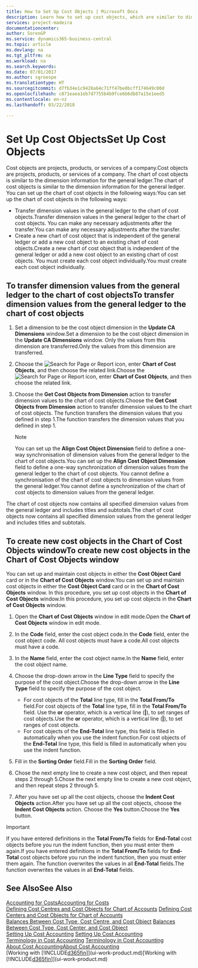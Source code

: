 ```yaml
---
title: How to Set Up Cost Objects | Microsoft Docs
description: Learn how to set up cost objects, which are similar to dimensions for the general ledger.
services: project-madeira
documentationcenter: 
author: SorenGP
ms.service: dynamics365-business-central
ms.topic: article
ms.devlang: na
ms.tgt_pltfrm: na
ms.workload: na
ms.search.keywords: 
ms.date: 07/01/2017
ms.author: sgroespe
ms.translationtype: HT
ms.sourcegitcommit: d7fb34e1c9428a64c71ff47be8bcff174649c00d
ms.openlocfilehash: c871eaea1eb7d7755b4b9fce6b6db87a15e1eed5
ms.contentlocale: en-nz
ms.lasthandoff: 03/22/2018

---
```

# <a name="set-up-cost-objects"></a><span data-ttu-id="336b4-103">Set Up Cost Objects</span><span class="sxs-lookup"><span data-stu-id="336b4-103">Set Up Cost Objects</span></span>
<span data-ttu-id="336b4-104">Cost objects are projects, products, or services of a company.</span><span class="sxs-lookup"><span data-stu-id="336b4-104">Cost objects are projects, products, or services of a company.</span></span> <span data-ttu-id="336b4-105">The chart of cost objects is similar to the dimension information for the general ledger.</span><span class="sxs-lookup"><span data-stu-id="336b4-105">The chart of cost objects is similar to the dimension information for the general ledger.</span></span> <span data-ttu-id="336b4-106">You can set up the chart of cost objects in the following ways:</span><span class="sxs-lookup"><span data-stu-id="336b4-106">You can set up the chart of cost objects in the following ways:</span></span>  

* <span data-ttu-id="336b4-107">Transfer dimension values in the general ledger to the chart of cost objects.</span><span class="sxs-lookup"><span data-stu-id="336b4-107">Transfer dimension values in the general ledger to the chart of cost objects.</span></span> <span data-ttu-id="336b4-108">You can make any necessary adjustments after the transfer.</span><span class="sxs-lookup"><span data-stu-id="336b4-108">You can make any necessary adjustments after the transfer.</span></span>  
* <span data-ttu-id="336b4-109">Create a new chart of cost object that is independent of the general ledger or add a new cost object to an existing chart of cost objects.</span><span class="sxs-lookup"><span data-stu-id="336b4-109">Create a new chart of cost object that is independent of the general ledger or add a new cost object to an existing chart of cost objects.</span></span> <span data-ttu-id="336b4-110">You must create each cost object individually.</span><span class="sxs-lookup"><span data-stu-id="336b4-110">You must create each cost object individually.</span></span>  

## <a name="to-transfer-dimension-values-from-the-general-ledger-to-the-chart-of-cost-objects"></a><span data-ttu-id="336b4-111">To transfer dimension values from the general ledger to the chart of cost objects</span><span class="sxs-lookup"><span data-stu-id="336b4-111">To transfer dimension values from the general ledger to the chart of cost objects</span></span>  
1.  <span data-ttu-id="336b4-112">Set a dimension to be the cost object dimension in the **Update CA Dimensions** window.</span><span class="sxs-lookup"><span data-stu-id="336b4-112">Set a dimension to be the cost object dimension in the **Update CA Dimensions** window.</span></span> <span data-ttu-id="336b4-113">Only the values from this dimension are transferred.</span><span class="sxs-lookup"><span data-stu-id="336b4-113">Only the values from this dimension are transferred.</span></span>  
2.  <span data-ttu-id="336b4-114">Choose the ![Search for Page or Report](media/ui-search/search_small.png "Search for Page or Report icon") icon, enter **Chart of Cost Objects**, and then choose the related link.</span><span class="sxs-lookup"><span data-stu-id="336b4-114">Choose the ![Search for Page or Report](media/ui-search/search_small.png "Search for Page or Report icon") icon, enter **Chart of Cost Objects**, and then choose the related link.</span></span>  
3.  <span data-ttu-id="336b4-115">Choose the **Get Cost Objects from Dimension** action to transfer dimension values to the chart of cost objects.</span><span class="sxs-lookup"><span data-stu-id="336b4-115">Choose the **Get Cost Objects from Dimension** action to transfer dimension values to the chart of cost objects.</span></span> <span data-ttu-id="336b4-116">The function transfers the dimension values that you defined in step 1.</span><span class="sxs-lookup"><span data-stu-id="336b4-116">The function transfers the dimension values that you defined in step 1.</span></span>  

    > [!NOTE]  
    >  <span data-ttu-id="336b4-117">You can set up the **Align Cost Object Dimension**  field to define a one-way synchronisation of dimension values from the general ledger to the chart of cost objects.</span><span class="sxs-lookup"><span data-stu-id="336b4-117">You can set up the **Align Cost Object Dimension**  field to define a one-way synchronization of dimension values from the general ledger to the chart of cost objects.</span></span> <span data-ttu-id="336b4-118">You cannot define a synchronisation of the chart of cost objects to dimension values from the general ledger.</span><span class="sxs-lookup"><span data-stu-id="336b4-118">You cannot define a synchronization of the chart of cost objects to dimension values from the general ledger.</span></span>  

<span data-ttu-id="336b4-119">The chart of cost objects now contains all specified dimension values from the general ledger and includes titles and subtotals.</span><span class="sxs-lookup"><span data-stu-id="336b4-119">The chart of cost objects now contains all specified dimension values from the general ledger and includes titles and subtotals.</span></span>  

## <a name="to-create-new-cost-objects-in-the-chart-of-cost-objects-window"></a><span data-ttu-id="336b4-120">To create new cost objects in the Chart of Cost Objects window</span><span class="sxs-lookup"><span data-stu-id="336b4-120">To create new cost objects in the Chart of Cost Objects window</span></span>  
<span data-ttu-id="336b4-121">You can set up and maintain cost objects in either the **Cost Object Card** card or in the **Chart of Cost Objects** window.</span><span class="sxs-lookup"><span data-stu-id="336b4-121">You can set up and maintain cost objects in either the **Cost Object Card** card or in the **Chart of Cost Objects** window.</span></span> <span data-ttu-id="336b4-122">In this procedure, you set up cost objects in the **Chart of Cost Objects** window.</span><span class="sxs-lookup"><span data-stu-id="336b4-122">In this procedure, you set up cost objects in the **Chart of Cost Objects** window.</span></span>  

1.  <span data-ttu-id="336b4-123">Open the **Chart of Cost Objects** window in edit mode.</span><span class="sxs-lookup"><span data-stu-id="336b4-123">Open the **Chart of Cost Objects** window in edit mode.</span></span>  
2.  <span data-ttu-id="336b4-124">In the **Code** field, enter the cost object code.</span><span class="sxs-lookup"><span data-stu-id="336b4-124">In the **Code** field, enter the cost object code.</span></span> <span data-ttu-id="336b4-125">All cost objects must have a code.</span><span class="sxs-lookup"><span data-stu-id="336b4-125">All cost objects must have a code.</span></span>  
3.  <span data-ttu-id="336b4-126">In the **Name** field, enter the cost object name.</span><span class="sxs-lookup"><span data-stu-id="336b4-126">In the **Name** field, enter the cost object name.</span></span>  
4.  <span data-ttu-id="336b4-127">Choose the drop-down arrow in the **Line Type** field to specify the purpose of the cost object.</span><span class="sxs-lookup"><span data-stu-id="336b4-127">Choose the drop-down arrow in the **Line Type** field to specify the purpose of the cost object.</span></span>  

    * <span data-ttu-id="336b4-128">For cost objects of the **Total** line type, fill in the **Total From/To** field.</span><span class="sxs-lookup"><span data-stu-id="336b4-128">For cost objects of the **Total** line type, fill in the **Total From/To** field.</span></span> <span data-ttu-id="336b4-129">Use the **or** operator, which is a vertical line (**&#124;**), to set ranges of cost objects.</span><span class="sxs-lookup"><span data-stu-id="336b4-129">Use the **or** operator, which is a vertical line (**&#124;**), to set ranges of cost objects.</span></span>  
    * <span data-ttu-id="336b4-130">For cost objects of the **End-Total** line type, this field is filled in automatically when you use  the indent function.</span><span class="sxs-lookup"><span data-stu-id="336b4-130">For cost objects of the **End-Total** line type, this field is filled in automatically when you use  the indent function.</span></span>  
5.  <span data-ttu-id="336b4-131">Fill in the **Sorting Order** field.</span><span class="sxs-lookup"><span data-stu-id="336b4-131">Fill in the **Sorting Order** field.</span></span>  
6.  <span data-ttu-id="336b4-132">Chose the next empty line to create a new cost object, and then repeat steps 2 through 5.</span><span class="sxs-lookup"><span data-stu-id="336b4-132">Chose the next empty line to create a new cost object, and then repeat steps 2 through 5.</span></span>  
7.  <span data-ttu-id="336b4-133">After you have set up all the cost objects, choose the **Indent Cost Objects** action.</span><span class="sxs-lookup"><span data-stu-id="336b4-133">After you have set up all the cost objects, choose the **Indent Cost Objects** action.</span></span> <span data-ttu-id="336b4-134">Choose the **Yes** button.</span><span class="sxs-lookup"><span data-stu-id="336b4-134">Choose the **Yes** button.</span></span>  

> [!IMPORTANT]  
>  <span data-ttu-id="336b4-135">If you have entered definitions in the **Total From/To** fields for **End-Total** cost objects before you run the indent function, then you must enter them again.</span><span class="sxs-lookup"><span data-stu-id="336b4-135">If you have entered definitions in the **Total From/To** fields for **End-Total** cost objects before you run the indent function, then you must enter them again.</span></span> <span data-ttu-id="336b4-136">The function overwrites the values in all **End-Total** fields.</span><span class="sxs-lookup"><span data-stu-id="336b4-136">The function overwrites the values in all **End-Total** fields.</span></span>  

## <a name="see-also"></a><span data-ttu-id="336b4-137">See Also</span><span class="sxs-lookup"><span data-stu-id="336b4-137">See Also</span></span>  
[<span data-ttu-id="336b4-138">Accounting for Costs</span><span class="sxs-lookup"><span data-stu-id="336b4-138">Accounting for Costs</span></span>](finance-manage-cost-accounting.md)  
<span data-ttu-id="336b4-139">[Defining Cost Centres and Cost Objects for Chart of Accounts](finance-defining-cost-centers-and-cost-objects-for-chart-of-accounts.md) </span><span class="sxs-lookup"><span data-stu-id="336b4-139">[Defining Cost Centers and Cost Objects for Chart of Accounts](finance-defining-cost-centers-and-cost-objects-for-chart-of-accounts.md) </span></span>  
<span data-ttu-id="336b4-140">[Balances Between Cost Type, Cost Centre, and Cost Object](finance-balances-between-cost-type-cost-center-and-cost-object.md) </span><span class="sxs-lookup"><span data-stu-id="336b4-140">[Balances Between Cost Type, Cost Center, and Cost Object](finance-balances-between-cost-type-cost-center-and-cost-object.md) </span></span>  
<span data-ttu-id="336b4-141">[Setting Up Cost Accounting](finance-set-up-cost-accounting.md) </span><span class="sxs-lookup"><span data-stu-id="336b4-141">[Setting Up Cost Accounting](finance-set-up-cost-accounting.md) </span></span>  
<span data-ttu-id="336b4-142">[Terminology in Cost Accounting](finance-terminology-in-cost-accounting.md) </span><span class="sxs-lookup"><span data-stu-id="336b4-142">[Terminology in Cost Accounting](finance-terminology-in-cost-accounting.md) </span></span>  
[<span data-ttu-id="336b4-143">About Cost Accounting</span><span class="sxs-lookup"><span data-stu-id="336b4-143">About Cost Accounting</span></span>](finance-about-cost-accounting.md)  
<span data-ttu-id="336b4-144">[Working with [!INCLUDE[d365fin](includes/d365fin_md.md)]](ui-work-product.md)</span><span class="sxs-lookup"><span data-stu-id="336b4-144">[Working with [!INCLUDE[d365fin](includes/d365fin_md.md)]](ui-work-product.md)</span></span>

